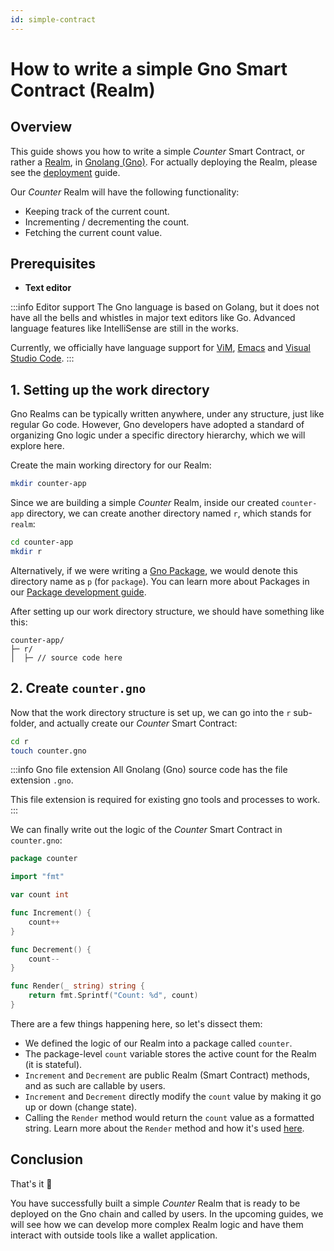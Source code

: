 ```yaml
---
id: simple-contract
---
```


# How to write a simple Gno Smart Contract (Realm)

## Overview

This guide shows you how to write a simple _Counter_ Smart Contract, or rather a [Realm](../explanation/realms.md),
in [Gnolang (Gno)](../explanation/gno-language.md). For actually deploying the Realm, please see
the [deployment](deploy.md) guide.

Our _Counter_ Realm will have the following functionality:

- Keeping track of the current count.
- Incrementing / decrementing the count.
- Fetching the current count value.

## Prerequisites

- **Text editor**

:::info Editor support
The Gno language is based on Golang, but it does not have all the bells and whistles in major text editors like Go.
Advanced language features like IntelliSense are still in the works.

Currently, we officially have language support
for [ViM](https://github.com/gnolang/gno/blob/master/CONTRIBUTING.md#vim-support),
[Emacs](https://github.com/gnolang/gno/blob/master/CONTRIBUTING.md#emacs-support)
and [Visual Studio Code](https://marketplace.visualstudio.com/items?itemName=harry-hov.gno).
:::

## 1. Setting up the work directory

Gno Realms can be typically written anywhere, under any structure, just like regular Go code.
However, Gno developers have adopted a standard of organizing Gno logic under a specific directory hierarchy, which we
will explore here.

Create the main working directory for our Realm:

```bash
mkdir counter-app
```

Since we are building a simple _Counter_ Realm, inside our created `counter-app` directory, we can create another
directory named `r`, which stands for `realm`:

```bash
cd counter-app
mkdir r
```

Alternatively, if we were writing a [Gno Package](../explanation/packages.md), we would denote this directory name
as `p` (for `package`). You can learn more about Packages in our [Package development guide](simple-library.md).

After setting up our work directory structure, we should have something like this:

```text
counter-app/
├─ r/
│  ├─ // source code here
```

## 2. Create `counter.gno`

Now that the work directory structure is set up, we can go into the `r` sub-folder, and actually create
our _Counter_ Smart Contract:

```bash
cd r
touch counter.gno
```

:::info Gno file extension
All Gnolang (Gno) source code has the file extension `.gno`.

This file extension is required for existing gno tools and processes to work.
:::

We can finally write out the logic of the _Counter_ Smart Contract in `counter.gno`:

```go
package counter

import "fmt"

var count int

func Increment() {
	count++
}

func Decrement() {
	count--
}

func Render(_ string) string {
	return fmt.Sprintf("Count: %d", count)
}
```

There are a few things happening here, so let's dissect them:

- We defined the logic of our Realm into a package called `counter`.
- The package-level `count` variable stores the active count for the Realm (it is stateful).
- `Increment` and `Decrement` are public Realm (Smart Contract) methods, and as such are callable by users.
- `Increment` and `Decrement` directly modify the `count` value by making it go up or down (change state).
- Calling the `Render` method would return the `count` value as a formatted string. Learn more about the `Render`
  method and how it's used [here](../explanation/realms.md).

## Conclusion

That's it 🎉

You have successfully built a simple _Counter_ Realm that is ready to be deployed on the Gno chain and called by users.
In the upcoming guides, we will see how we can develop more complex Realm logic and have them interact
with outside tools like a wallet application.
